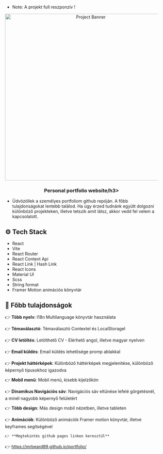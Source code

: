 - Note: A projekt full reszponzív !

<div align="center">
<a>
      <img src="https://drive.google.com/file/d/1Y9JPFtwAkncBmgMe1lShYrl5ux2ndO5b/view?usp=drive_link" alt="Project Banner" width="550px"/>
</a>
  <h3 align="center">Personal portfolio website/h3>

</div>

- Üdvözöllek a személyes portfoliom github repóján. A főbb tulajdonságokat lentebb találod. Ha úgy érzed tudnánk együtt dolgozni különböző projekteken, illetve tetszik amit látsz, akkor vedd fel velem a kapcsolatott.

## <a name="tech-stack">⚙️ Tech Stack</a>

- React
- Vite
- React Router
- React Context Api
- React Link | Hash Link
- React Icons
- Material UI
- Scss
- String format
- Framer Motion animációs könyvtár

## <a name="features">🔋 Főbb tulajdonságok</a>

👉 **Több nyelv**: I18n Multilanguage könyvtár használata

👉 **Témaválasztó**: Témaválasztó Contextel és LocalStoragel

👉 **CV letöltés**: Letölthető CV - Elérhető angol, illetve magyar nyelven

👉 **Email küldés**: Email küldés lehetősége promp ablakkal

👉 **Projekt háttérképek**: Különböző háttérképek megjelenitése, különböző képernyő tipusokhoz igazodva

👉 **Mobil menü**: Mobil menü, kisebb kijelzőkön

👉 **Dinamikus Navigációs sáv**: Navigációs sáv eltünése lefelé görgetésnél, a minél nagyobb képernyő felületért

👉 **Több design**: Más design mobil nézetben, illetve tableten

👉 **Animációk**: Különböző animációk Framer motion könyvtár, illetve keyframes segítségével

    👉 **Megtekintés github pages linken keresztül**

👉 <a href="https://mrbeard89.github.io/portfolio/">https://mrbeard89.github.io/portfolio/</a>
